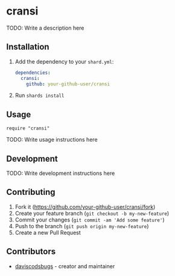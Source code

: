 # cransi

TODO: Write a description here

## Installation

1. Add the dependency to your `shard.yml`:

   ```yaml
   dependencies:
     cransi:
       github: your-github-user/cransi
   ```

2. Run `shards install`

## Usage

```crystal
require "cransi"
```

TODO: Write usage instructions here

## Development

TODO: Write development instructions here

## Contributing

1. Fork it (<https://github.com/your-github-user/cransi/fork>)
2. Create your feature branch (`git checkout -b my-new-feature`)
3. Commit your changes (`git commit -am 'Add some feature'`)
4. Push to the branch (`git push origin my-new-feature`)
5. Create a new Pull Request

## Contributors

- [daviscodsbugs](https://github.com/your-github-user) - creator and maintainer
